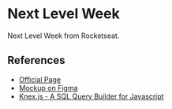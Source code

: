 # Next Level Week

Next Level Week from Rocketseat.

## References

- [Official Page](https://nextlevelweek.com)
- [Mockup on Figma](https://www.figma.com/file/9TlOcj6l7D05fZhU12xWT3/Ecoleta-(Booster)?node-id=0%3A1)
- [Knex.js - A SQL Query Builder for Javascript](http://knexjs.org/)
